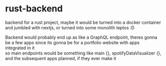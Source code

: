 # rust-backend
backend for a rust project, maybe it would be turned into a docker container and jumbled with nextjs, or turned into some monolith leptos :D

Backend would probably end up as like a GraphQL endpoint, theres gonna be a few apps since its gonna be for a portfolio website with apps integrated in it
</br>
so main endpoints would be something like main {}, spotifyDataVisualizer {}, and the subsequent apps planned, if they ever make it
